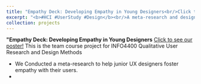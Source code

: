 ```yaml
---
title: "Empathy Deck: Developing Empathy in Young Designers<br/>Click to see our poster!"
excerpt: "<b>#HCI #UserStudy #Design</b><br/>A meta-research and design practice on fostering empathy-building during direct in-person interactions between designers and participants<br/><br/><img src='/images/EmpathyPoster.jpg' width='400' height='300'>"
collection: projects
---
```

**"Empathy Deck: Developing Empathy in Young Designers**
[Click to see our poster!](https://yishu-ji.github.io/projects/projects-1)
This is the team course project for INFO4400 Qualitative User Research and Design Methods
- We Conducted a meta-research to help junior UX designers foster empathy with their users.
- 

